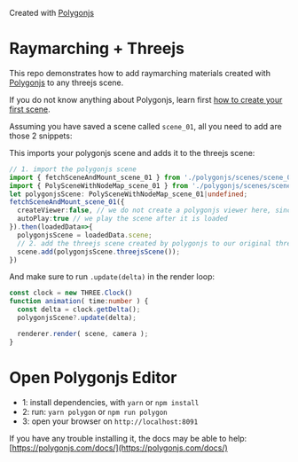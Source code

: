 Created with [Polygonjs](https://polygonjs.com)

# Raymarching + Threejs

This repo demonstrates how to add raymarching materials created with [Polygonjs](https://polygonjs.com) to any threejs scene.

If you do not know anything about Polygonjs, learn first [how to create your first scene](https://polygonjs.com/docs/getting_started).

Assuming you have saved a scene called `scene_01`, all you need to add are those 2 snippets:

This imports your polygonjs scene and adds it to the threejs scene:

``` ts
// 1. import the polygonjs scene
import { fetchSceneAndMount_scene_01 } from './polygonjs/scenes/scene_01/autogenerated/fetchSceneAndMount';
import { PolySceneWithNodeMap_scene_01 } from './polygonjs/scenes/scene_01/autogenerated/PolySceneWithNodeMap';
let polygonjsScene: PolySceneWithNodeMap_scene_01|undefined;
fetchSceneAndMount_scene_01({
  createViewer:false, // we do not create a polygonjs viewer here, since we use threejs WebGLRenderer
  autoPlay:true // we play the scene after it is loaded
}).then(loadedData=>{
  polygonjsScene = loadedData.scene;
  // 2. add the threejs scene created by polygonjs to our original threejs scene
  scene.add(polygonjsScene.threejsScene());
})
```

And make sure to run `.update(delta)` in the render loop:

``` ts
const clock = new THREE.Clock()
function animation( time:number ) {
  const delta = clock.getDelta();
  polygonjsScene?.update(delta);

  renderer.render( scene, camera );
}

```

# Open Polygonjs Editor

- 1: install dependencies, with `yarn` or `npm install`
- 2: run: `yarn polygon` or `npm run polygon`
- 3: open your browser on `http://localhost:8091`

If you have any trouble installing it, the docs may be able to help: [https://polygonjs.com/docs/](https://polygonjs.com/docs/)
